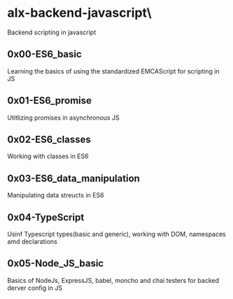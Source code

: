 # alx-backend-javascript\
Backend scripting in javascript

## 0x00-ES6_basic
Learning the basics of using the standardized EMCAScript for scripting in JS

## 0x01-ES6_promise
Utitlizing promises in asynchronous JS

## 0x02-ES6_classes
Working with classes in ES6

## 0x03-ES6_data_manipulation
Manipulating data streucts in ES6

## 0x04-TypeScript
Usinf Typescript types(basic and generic), working with DOM, namespaces amd declarations

## 0x05-Node_JS_basic
Basics of NodeJs, ExpressJS, babel, moncho and chai testers for backed derver config in JS